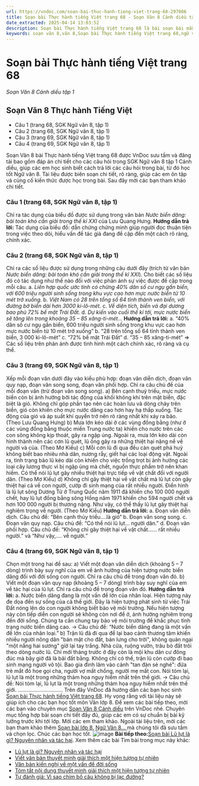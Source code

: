 ```yaml
---
url: https://vndoc.com/soan-bai-thuc-hanh-tieng-viet-trang-68-297086
title: Soạn bài Thực hành tiếng Việt trang 68 - Soạn Văn 8 Cánh diều tập 1 - VnDoc.com
date_extracted: 2025-04-14 13:03:52
description: Soạn bài Thực hành tiếng Việt trang 68 là bài soạn bài mẫu thuộc chương trình Ngữ văn lớp 8, học kì 1. Mời các bạn cùng tham khảo bài soạn để chuẩn bị cho bài học sắp tới của mình.
keywords: soạn văn 8,văn 8,Soạn bài Thực hành tiếng Việt trang 68,ngữ văn 8,soan van 8,soạn văn lớp 8,giải văn 8,soạn văn 8 tập 1,soạn văn 8 Thực hành tiếng Việt trang 68,soạn Thực hành tiếng Việt trang 68,soạn văn 8 cánh diều,văn 8 cánh diều,ngữ văn 8 cánh diều,Thực hành tiếng Việt trang 68,soạn bài Thực hành tiếng Việt lớp 8
---
```


# Soạn bài Thực hành tiếng Việt trang 68
 _Soạn Văn 8 Cánh diều tập 1_
## Soạn Văn 8 Thực hành Tiếng Việt
  * Câu 1 \(trang 68, SGK Ngữ văn 8, tập 1\)
  * Câu 2 \(trang 68, SGK Ngữ văn 8, tập 1\)
  * Câu 3 \(trang 69, SGK Ngữ văn 8, tập 1\)
  * Câu 4 \(trang 69, SGK Ngữ văn 8, tập 1\)

Soạn Văn 8 bài Thực hành tiếng Việt trang 68 được VnDoc sưu tầm và đăng tải bao gồm đáp án chi tiết cho các câu hỏi trong SGK Ngữ văn 8 tập 1 Cánh diều, giúp các em học sinh biết cách trả lời các câu hỏi trong bài, từ đó học tốt Ngữ văn 8. Tài liệu được biên soạn chi tiết, rõ ràng, giúp các em ôn tập và củng cố kiến thức được học trong bài. Sau đây mời các bạn tham khảo chi tiết.
### **Câu 1 \(trang 68, SGK Ngữ văn 8, tập 1\)**
Chỉ ra tác dụng của biểu đồ được sử dụng trong văn bản _Nước biển dâng: bài toán khó cần giải trong thế kỉ XXI_ của Lưu Quang Hưng.
**Hướng dẫn trả lời:**
Tác dụng của biểu đồ: dẫn chứng chứng minh giúp người đọc thuận tiện trong việc theo dõi, hiểu vấn đề tác giả đang đề cập đến một cách rõ ràng, chính xác.
### **Câu 2 \(trang 68, SGK Ngữ văn 8, tập 1\)**
Chỉ ra các số liệu được sử dụng trong những câu dưới đây \(trích từ văn bản _Nước biển dâng: bài toán khó cần giải trong thế kỉ XXI_\). Cho biết các số liệu đó có tác dụng như thế nào đối với việc phản ánh sự việc được đề cập trong mỗi câu.
a. _Liên hợp quốc ước tính có chừng 40% dân số cư ngụ gần biển, với 600 triệu người sinh sống trong khu vực cao hơn mực nước biển từ 10 mét trở xuống._
b. _Việt Nam có 28 trên tổng số 64 tỉnh thành ven biển, với đường bờ biển dài hơn 3000 ki-lô-mét._
c. _Về diện tích, biển và đại dương bao phủ 72% bề mặt Trái Đất._
d. _Dự kiến vào cuối thế kỉ tới, mực nước biển sẽ tăng lên trong khoảng 35 – 85 xăng-ti-mét…_
**Hướng dẫn trả lời:**
a. “40% dân số cư ngụ gần biển, 600 triệu người sinh sống trong khu vực cao hơn mực nước biển từ 10 mét trở xuống”
b. “28 trên tổng số 64 tỉnh thành ven biển, 3 000 ki-lô-mét”
c. “72% bề mặt Trái Đất”
d. “35 – 85 xăng-ti-mét”
=> Các số liệu trên phản ánh được tình hình một cách chính xác, rõ ràng và cụ thể.
### **Câu 3 \(trang 69, SGK Ngữ văn 8, tập 1\)**
Xếp mỗi đoạn văn dưới đây vào kiểu phù hợp: đoạn văn diễn dịch, đoạn văn quy nạp, đoạn văn song song, đoạn văn phối hợp. Chỉ ra câu chủ đề của mỗi đoạn văn \(trừ đoạn văn song song\).
a\) Bên cạnh thuỷ triều, mực nước biển còn bị ảnh hưởng bởi tác động của khối không khí trên mặt biển, đặc biệt là gió. Không chỉ góp phần tạo nên các hoàn lưu và dòng chảy trên biển, gió còn khiến cho mực nước dâng cao hơn hay hạ thấp xuống. Tác động của gió và áp suất khí quyển trở nên rõ ràng nhất khi xảy ra bão. \(Theo Lưu Quang Hưng\)
b\) Mưa lớn kéo dài ở các vùng đồng bằng \(như ở các vùng đồng bằng thuộc miền Trung nước ta\) khiến cho nước trên các con sông không kịp thoát, gây ra ngập úng. Ngoài ra, mưa lớn kéo dài còn hình thành nên các cơn lũ quét, lũ ống gây ra những thiệt hại nặng nề về người và của. \(Theo Mơ Kiều\)
c\) Mỗi cơn lũ đi qua đều càn quét phá huỷ không biết bao nhiêu nhà dân, nương rẫy, giết hại các loại động vật. Ngoài ra, tình trạng bão lũ kéo dài còn khiến cho việc trồng trọt bị ảnh hưởng các loại cây lương thực vì bị ngập ủng mà chết, nguồn thực phẩm trở nên khan hiếm. Có thể nói lũ lụt gây nhiều thiệt hại trực tiếp về vật chất đối với người dân. \(Theo Mơ Kiều\)
d\) Không chỉ gây thiệt hại về vật chất mà lũ lụt còn gây thiệt hại cả về con người, cướp đi sinh mạng của rất nhiều người. Điển hình là lũ lụt sông Dương Tử ở Trung Quốc năm 1911 đã khiến cho 100 000 người chết, hay lũ lụt đồng bằng sông Hồng năm 1971 khiến cho 594 người chết và hơn 100 000 người bị thương nặng. Như vậy, có thể thấy lũ lụt gây thiệt hại nghiêm trọng về người. \(Theo Mơ Kiều\)
**Hướng dẫn trả lời:**
a. Đoạn văn diễn dịch. Câu chủ đề: “Bên cạnh thủy triều....là gió”
b. Đoạn văn song song.
c. Đoạn văn quy nạp. Câu chủ đề: “Có thể nói lũ lụt... người dân.”
d. Đoạn văn phối hợp. Câu chủ đề: “Không chỉ gây thiệt hại về vật chất...... rất nhiều người.” và “Như vậy,.... về người.”
### **Câu 4 \(trang 69, SGK Ngữ văn 8, tập 1\)**
Chọn một trong hai đề sau:
a\) Viết một đoạn văn diễn dịch \(khoảng 5 – 7 dòng\) trình bày suy nghĩ của em về ảnh hưởng của hiện tượng nước biển dâng đối với đời sống con người. Chỉ ra câu chủ đề trong đoạn văn đó.
b\) Viết một đoạn văn quy nạp \(khoảng 5 – 7 dòng\) trình bày suy nghĩ của em về tác hại của lũ lụt. Chỉ ra câu chủ đề trong đoạn văn đó.
**Hướng dẫn trả lời:**
a. Nước biển dâng đang là một vấn đề lớn của nhân loại. Hiện tượng này đe dọa đến sự sống của cả thế giới. Đây là hiện tượng phát sinh từ việc Trái Đất nóng lên do con người không biết bảo vệ môi trường. Nếu hiện tượng này còn tiếp diễn con người sẽ không còn nơi để ở, ảnh hưởng nghiêm trọng đến đời sống. Chúng ta cần chung tay bảo vệ môi trường để khắc phục tình trạng nước biển dâng cao.
→ Câu chủ đề: “Nước biển dâng đang là một vấn đề lớn của nhân loại.”
b\) Trận lũ đã đi qua để lại bao cảnh thương tâm khiến nhiều người nông dân "bán mặt cho đất, bán lưng cho trời", không quản ngại "một nắng hai sương" giờ lại tay trắng. Nhà cửa, ruộng vườn, trâu bò đất trôi theo dòng nước lũ. Chỉ mới tháng trước ở đây còn là mội khu dân cư đông đúc mà bây giờ đã là bãi đất bằng. Không chỉ có thế, trận lũ còn cướp đi bao sinh mạng người vô tội. Bao gia đình lâm vào cảnh "tan đàn sẻ nghé": đứa trẻ mắt đỏ hoe gọi cha, người vợ mất chồng, người mẹ mất con. Nói tóm lại, lũ lụt là một trong những thảm họa nguy hiểm nhất trên thế giới.
→ Câu chủ đề: Nói tóm lại, lũ lụt là một trong những thảm họa nguy hiểm nhất trên thế giới.
..............................
Trên đây VnDoc đã hướng dẫn các bạn học sinh [Soạn bài Thực hành tiếng Việt trang 68](<https://vndoc.com/soan-bai-thuc-hanh-tieng-viet-trang-68-297086>). Hy vọng rằng với tài liệu này sẽ giúp ích cho các bạn học tốt môn Văn lớp 8. Để xem các bài tiếp theo, mời các bạn vào chuyên mục [Soạn Văn 8 Cánh diều](<https://vndoc.com/ngu-van-8-canh-dieu>) trên VnDoc nhé. Chuyên mục tổng hợp bài soạn chi tiết đầy đủ, giúp các em có sự chuẩn bị bài kỹ lưỡng trước khi tới lớp. Mời các em tham khảo.
Ngoài tài liệu trên, mời các bạn tham khảo thêm [Soạn bài lớp 8](<https://vndoc.com/soan-bai-lop8>), [Ngữ Văn 8... ](<https://vndoc.com/ngu-van-lop8>)mà chúng tôi đã sưu tầm và chọn lọc. Chúc các bạn học tốt.
![image](https://i.vdoc.vn/data/image/2022/08/26/ban-tay.svg) **Bài tiếp theo:**[Soạn bài Lũ lụt là gì? Nguyên nhân và tác hại](<https://vndoc.com/soan-bai-lu-lut-la-gi-nguyen-nhan-va-tac-hai-297158>).
Xem thêm các bài Tìm bài trong mục này khác:
  * [Lũ lụt là gì? Nguyên nhân và tác hại ](</soan-bai-lu-lut-la-gi-nguyen-nhan-va-tac-hai-297158>)
  * [Viết văn bản thuyết minh giải thích một hiện tượng tự nhiên](</soan-bai-viet-van-ban-thuyet-minh-giai-thich-mot-hien-tuong-tu-nhien-297160>)
  * [Văn bản kiến nghị về một vấn đề đời sống](</soan-bai-van-ban-kien-nghi-ve-mot-van-de-doi-song-297163>)
  * [Tóm tắt nội dung thuyết minh giải thích một hiện tượng tự nhiên ](</soan-bai-tom-tat-noi-dung-thuyet-minh-giai-thich-mot-hien-tuong-tu-nhien-297345>)
  * [Tự đánh giá: Vì sao chim bồ câu không bị lạc đường? ](</soan-bai-tu-danh-gia-vi-sao-chim-bo-cau-khong-bi-lac-duong-297348>)

